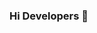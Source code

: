 ### Hi Developers 👋

<!--
**jyoti-992/jyoti-992** is a ✨ _special_ ✨ repository because its `README.md` (this file) appears on your GitHub profile.
My Name is Jyoti Devi.
I'm Business development executive in Cybrient Systems Pvt. Ltd. I have 5+ years of experience as CRE. I’m currently doing internship with Edureka as full stack developer.My  Linkdin Id - https://www.linkedin.com/in/jyoti-devi-8363737b/


Here are some ideas to get you started:

- 🔭 I’m currently working on ...
- 🌱 I’m currently learning ...
- 👯 I’m looking to collaborate on ...
- 🤔 I’m looking for help with ...
- 💬 Ask me about ...
- 📫 How to reach me: ...
- 😄 Pronouns: ...
- ⚡ Fun fact: ...
-->

